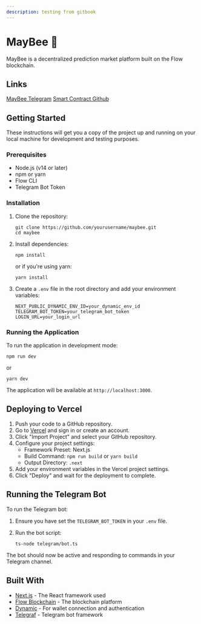 ```yaml
---
description: testing from gitbook
---
```


# MayBee 🐝

MayBee is a decentralized prediction market platform built on the Flow blockchain.

## Links

[MayBee Telegram](https://t.me/maybee01_bot) [Smart Contract Github](https://github.com/HemangVora/MayBee-contract)

## Getting Started

These instructions will get you a copy of the project up and running on your local machine for development and testing purposes.

### Prerequisites

* Node.js (v14 or later)
* npm or yarn
* Flow CLI
* Telegram Bot Token

### Installation

1.  Clone the repository:

    ```
    git clone https://github.com/yourusername/maybee.git
    cd maybee
    ```
2.  Install dependencies:

    ```
    npm install
    ```

    or if you're using yarn:

    ```
    yarn install
    ```
3.  Create a `.env` file in the root directory and add your environment variables:

    ```
    NEXT_PUBLIC_DYNAMIC_ENV_ID=your_dynamic_env_id
    TELEGRAM_BOT_TOKEN=your_telegram_bot_token
    LOGIN_URL=your_login_url
    ```

### Running the Application

To run the application in development mode:

```
npm run dev
```

or

```
yarn dev
```

The application will be available at `http://localhost:3000`.

## Deploying to Vercel

1. Push your code to a GitHub repository.
2. Go to [Vercel](https://vercel.com) and sign in or create an account.
3. Click "Import Project" and select your GitHub repository.
4. Configure your project settings:
   * Framework Preset: Next.js
   * Build Command: `npm run build` or `yarn build`
   * Output Directory: `.next`
5. Add your environment variables in the Vercel project settings.
6. Click "Deploy" and wait for the deployment to complete.

## Running the Telegram Bot

To run the Telegram bot:

1. Ensure you have set the `TELEGRAM_BOT_TOKEN` in your `.env` file.
2.  Run the bot script:

    ```
    ts-node telegram/bot.ts
    ```

The bot should now be active and responding to commands in your Telegram channel.

## Built With

* [Next.js](https://nextjs.org/) - The React framework used
* [Flow Blockchain](https://www.onflow.org/) - The blockchain platform
* [Dynamic](https://www.dynamic.xyz/) - For wallet connection and authentication
* [Telegraf](https://telegraf.js.org/) - Telegram bot framework
